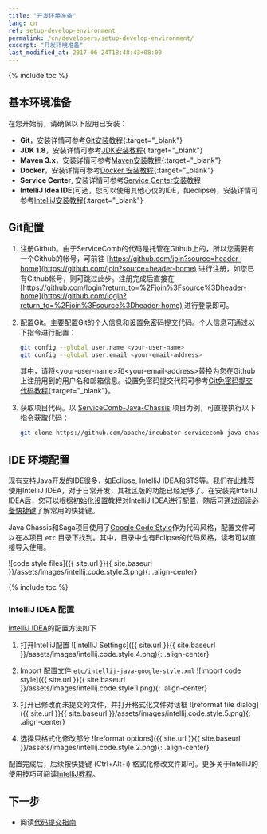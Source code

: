 ```yaml
---
title: "开发环境准备"
lang: cn
ref: setup-develop-environment
permalink: /cn/developers/setup-develop-environment/
excerpt: "开发环境准备"
last_modified_at: 2017-06-24T18:48:43+08:00
---
```


{% include toc %}

## 基本环境准备
在您开始前，请确保以下应用已安装：
* **Git**，安装详情可参考[Git安装教程](https://git-scm.com/book/zh/v2/%E8%B5%B7%E6%AD%A5-%E5%AE%89%E8%A3%85-Git){:target="_blank"}
* **JDK 1.8**，安装详情可参考[JDK安装教程](https://docs.oracle.com/javase/8/docs/technotes/guides/install/install_overview.html){:target="_blank"}
* **Maven 3.x**，安装详情可参考[Maven安装教程](https://maven.apache.org/install.html){:target="_blank"}
* **Docker**，安装详情可参考[Docker 安装教程](https://docs.docker.com/engine/installation/){:target="_blank"}
* **Service Center**, 安装详情可参考[Service Center安装教程](/cn/users/setup-environment/#运行service-center)
* **IntelliJ Idea IDE**(可选，您可以使用其他心仪的IDE，如eclipse)，安装详情可参考[IntelliJ安装教程](https://www.jetbrains.com/help/idea/installing-and-launching.html){:target="_blank"}

## Git配置
1. 注册Github。由于ServiceComb的代码是托管在Github上的，所以您需要有一个Github的帐号，可前往 [https://github.com/join?source=header-home](https://github.com/join?source=header-home) 进行注册，如您已有Github帐号，则可跳过此步。注册完成后直接在 [https://github.com/login?return_to=%2Fjoin%3Fsource%3Dheader-home](https://github.com/login?return_to=%2Fjoin%3Fsource%3Dheader-home) 进行登录即可。
2. 配置Git。主要配置Git的个人信息和设置免密码提交代码。个人信息可通过以下指令进行配置：

   ```bash
   git config --global user.name <your-user-name>
   git config --global user.email <your-email-address>
   ```

   其中，请将\<your-user-name\>和\<your-email-address\>替换为您在Github上注册用到的用户名和邮箱信息。设置免密码提交代码可参考[Git免密码提交代码教程](https://stackoverflow.com/a/8588786){:target="_blank"}。
3. 获取项目代码。以 [ServiceComb-Java-Chassis](https://github.com/apache/incubator-servicecomb-java-chassis) 项目为例，可直接执行以下指令获取代码：

   ```bash
   git clone https://github.com/apache/incubator-servicecomb-java-chassis.git
   ```

## IDE 环境配置
现有支持Java开发的IDE很多，如Eclipse, IntelliJ IDEA和STS等。我们在此推荐使用IntelliJ IDEA，对于日常开发，其社区版的功能已经足够了。在安装完IntelliJ IDEA后，您可以根据[初始化设置教程](https://www.jetbrains.com/help/idea/installing-and-launching.html#d325787e291)对IntelliJ IDEA进行配置，随后可通过阅读[必备快捷键](https://www.jetbrains.com/help/idea/keyboard-shortcuts-you-cannot-miss.html)了解常用的快捷键。

Java Chassis和Saga项目使用了[Google Code Style](https://github.com/google/styleguide)作为代码风格，配置文件可以在本项目 `etc` 目录下找到。其中，目录中也有Eclipse的代码风格，读者可以直接导入使用。

![code style files]({{ site.url }}{{ site.baseurl }}/assets/images/intellij.code.style.3.png){: .align-center}

{% include toc %}

### IntelliJ IDEA 配置
[IntelliJ IDEA](https://www.jetbrains.com/idea/download/)的配置方法如下

1. 打开IntelliJ配置
![IntelliJ Settings]({{ site.url }}{{ site.baseurl }}/assets/images/intellij.code.style.4.png){: .align-center}

1. Import 配置文件 `etc/intellij-java-google-style.xml`
![import code style]({{ site.url }}{{ site.baseurl }}/assets/images/intellij.code.style.1.png){: .align-center}

1. 打开已修改而未提交的文件，并打开格式化文件对话框
![reformat file dialog]({{ site.url }}{{ site.baseurl }}/assets/images/intellij.code.style.5.png){: .align-center}

1. 选择只格式化修改部分
![reformat options]({{ site.url }}{{ site.baseurl }}/assets/images/intellij.code.style.2.png){: .align-center}

配置完成后，后续按快捷键 (Ctrl+Alt+i) 格式化修改文件即可。更多关于IntelliJ的使用技巧可阅读[IntelliJ教程](https://www.jetbrains.com/help/idea/tutorials.html)。

## 下一步

* 阅读[代码提交指南](/cn/developers/submit-codes/)
